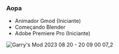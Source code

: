 ### Aopa

- Animador Gmod (Iniciante)
- Começando Blender
- Adobe Premiere Pro (Iniciante)

![Garry's Mod 2023 08 20 - 20 09 00 07_2](https://github.com/Italian00/Italiano/assets/146085063/6ba76f51-ae36-4288-aae9-35de3249ef19)
